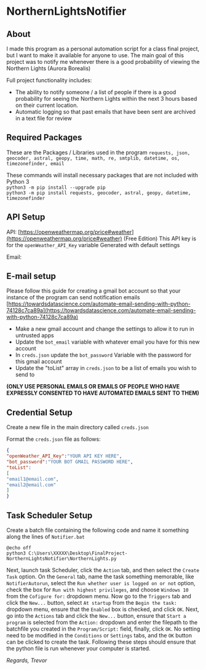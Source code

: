 # NorthernLightsNotifier

## About
I made this program as a personal automation script for a class final project, but I want to make it available for anyone to use.
The main goal of this project was to notify me whenever there is a good probability of viewing the Northern Lights (Aurora Borealis)

Full project functionality includes:
 - The ability to notify someone / a list of people if there is a good probability for seeing the Northern Lights within the next 3 hours based on their current location.
 - Automatic logging so that past emails that have been sent are archived in a text file for review

## **Required Packages**
These are the Packages / Libraries used in the program
```requests, json, geocoder, astral, geopy, time, math, re, smtplib, datetime, os, timezonefinder, email```

These commands will install necessary packages that are not included with Python 3\
```python3 -m pip install --upgrade pip```\
```python3 -m pip install requests, geocoder, astral, geopy, datetime, timezonefinder```

## **API Setup**
API:
  [https://openweathermap.org/price#weather](https://openweathermap.org/price#weather) (Free Edition)
    This API key is for the ``openWeather_API_Key`` variable
    Generated with default settings
    
Email:


## **E-mail setup**
  Please follow this guide for creating a gmail bot account so that your instance of the program can send notification emails
[https://towardsdatascience.com/automate-email-sending-with-python-74128c7ca89a](https://towardsdatascience.com/automate-email-sending-with-python-74128c7ca89a)
 - Make a new gmail account and change the settings to allow it to run in untrusted apps
 - Update the ``bot_email`` variable with whatever email you have for this new account
 - In ``creds.json`` update the ``bot_password`` Variable with the password for this gmail account
 - Update the "toList" array in ``creds.json`` to be a list of emails you wish to send to

  **(ONLY USE PERSONAL EMAILS OR EMAILS OF PEOPLE WHO HAVE EXPRESSLY CONSENTED TO HAVE AUTOMATED EMAILS SENT TO THEM)**

## **Credential Setup**

  Create a new file in the main directory called ``creds.json``

  Format the ``creds.json`` file as follows:

```json
{
"openWeather_API_Key":"YOUR API KEY HERE",
"bot_password":"YOUR BOT GMAIL PASSWORD HERE",
"toList":
[
"email1@email.com",
"email2@email.com"
]
}
```

## **Task Scheduler Setup**
Create a batch file containing the following code and name it something along the lines of ``Notifier.bat``
```
@echo off
python3 C:\Users\XXXXX\Desktop\FinalProject-NorthernLightsNotifier\NorthernLights.py
```
Next, launch task Scheduler, click the ``Action`` tab, and then select the ``Create Task`` option.
On the ``General`` tab, name the task something memorable, like ``NotifierAutorun``, select the ``Run whether user is logged on or not`` option, check the box for ``Run with highest privileges``, and choose ``Windows 10`` from the ``Cofigure for:`` dropdown menu.
Now go to the ``Triggers`` tab and click the ``New...`` button, select ``At startup`` from the ``Begin the task:`` dropdown menu, ensure that the ``Enabled`` box is checked, and click ``OK``.
Next, go into the ``Actions`` tab and click the ``New...`` button, ensure that ``Start a program`` is selected from the ``Action:`` dropdown and enter the filepath to the batchfile you created in the ``Program/Script:`` field, finally, click ``OK``.
No setting need to be modified in the ``Conditions`` or ``Settings`` tabs, and the ``OK`` button can be clicked to create the task.
Following these steps should ensure that the python file is run whenever your computer is started.


*Regards,*
*Trevor*

